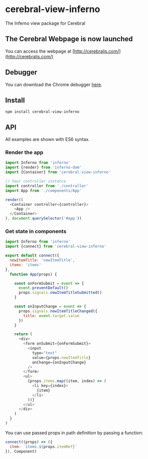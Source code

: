 # cerebral-view-inferno
The Inferno view package for Cerebral

## The Cerebral Webpage is now launched
You can access the webpage at [http://cerebraljs.com/](http://cerebraljs.com/)

## Debugger
You can download the Chrome debugger [here](https://chrome.google.com/webstore/detail/cerebral-debugger/ddefoknoniaeoikpgneklcbjlipfedbb?hl=no).

## Install
`npm install cerebral-view-inferno`

## API
All examples are shown with ES6 syntax.

### Render the app
```js
import Inferno from 'inferno'
import {render} from 'inferno-dom'
import {Container} from 'cerebral-view-inferno'

// Your controller instance
import controller from './controller'
import App from './components/App'

render((
  <Container controller={controller}>
    <App />
  </Container>
), document.querySelector('#app'))
```

### Get state in components
```js
import Inferno from 'inferno'
import {connect} from 'cerebral-view-inferno'

export default connect({
  newItemTitle: 'newItemTitle',
  items: 'items'
},
  function App(props) {

    const onFormSubmit = event => {
      event.preventDefault()
      props.signals.newItemTitleSubmitted()
    }

    const onInputChange = event => {
      props.signals.newItemTitleChanged({
        title: event.target.value
      })
    }

    return (
      <div>
        <form onSubmit={onFormSubmit}>
          <input
            type="text"
            value={props.newItemTitle}
            onChange={onInputChange}
          />
        </form>
        <ul>
          {props.items.map((item, index) => (
            <li key={index}>
              {item}
            </li>
          ))}
        </ul>
      </div>
    )
  }
)
```

You can use passed props in path definition by passing a function:
```js
connect((props) => ({
  item: `items.${props.itemRef}`
}), Component)
```
